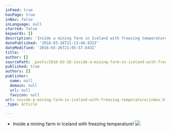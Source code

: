 ```yaml
---
inFeed: true
hasPage: true
inNav: false
inLanguage: null
starred: false
keywords: []
description: 'Inside a mining farm in Iceland with freezing temperature!'
datePublished: '2016-03-26T21:13:40.932Z'
dateModified: '2016-03-26T21:05:57.643Z'
title: ''
author: []
sourcePath: _posts/2016-03-26-inside-a-mining-farm-in-iceland-with-freezing-temperature.md
published: true
authors: []
publisher:
  name: null
  domain: null
  url: null
  favicon: null
url: inside-a-mining-farm-in-iceland-with-freezing-temperature/index.html
_type: Article

---
```

* Inside a mining farm in Iceland with freezing temperature!
![](https://the-grid-user-content.s3-us-west-2.amazonaws.com/1cff01ac-b92d-4b2b-b74c-b89a58214bbb.jpg)